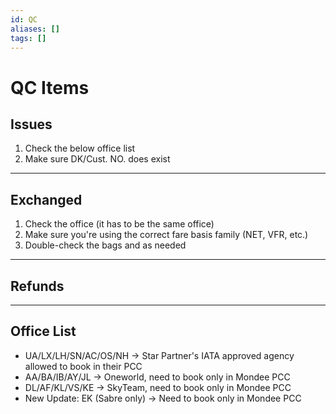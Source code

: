 ```yaml
---
id: QC
aliases: []
tags: []
---
```


# QC Items

## Issues

1. Check the below office list
2. Make sure DK/Cust. NO. does exist

---

## Exchanged

1. Check the office (it has to be the same office)
2. Make sure you're using the correct fare basis family (NET, VFR, etc.)
3. Double-check the bags and as needed

---

## Refunds

---

## Office List

- UA/LX/LH/SN/AC/OS/NH -> Star Partner's IATA approved agency allowed to book in their PCC
- AA/BA/IB/AY/JL -> Oneworld, need to book only in Mondee PCC
- DL/AF/KL/VS/KE -> SkyTeam, need to book only in Mondee PCC
- New Update: EK (Sabre only) -> Need to book only in Mondee PCC
